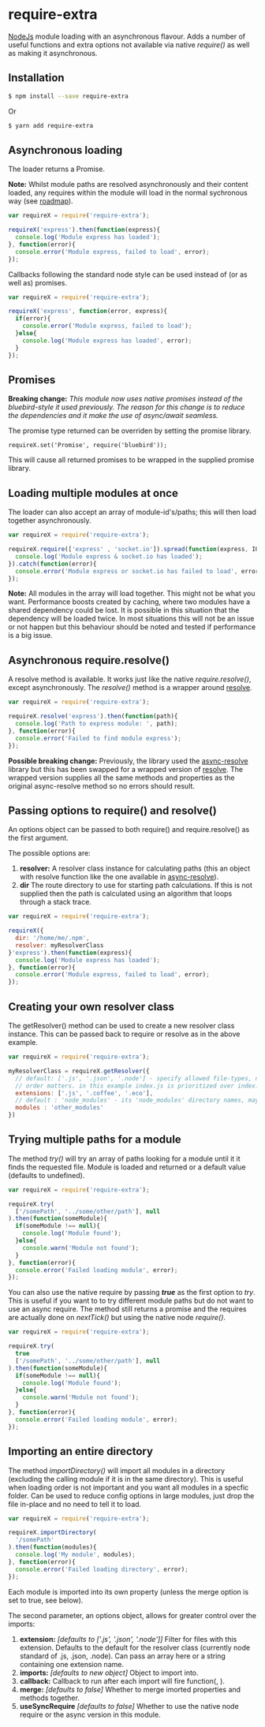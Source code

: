 # require-extra
[NodeJs](https://nodejs.org) module loading with an asynchronous flavour.  Adds a number of useful functions and extra options not available via native *require()* as well as making it asynchronous.

## Installation

```bash
$ npm install --save require-extra
```

Or

```bash
$ yarn add require-extra
```


## Asynchronous loading

The loader returns a Promise.

**Note:** Whilst module paths are resolved asynchronously and their content loaded, any requires within the module will load in the normal sychronous way (see [roadmap](ROADMAP.md)).

```javascript
var requireX = require('require-extra');

requireX('express').then(function(express){
  console.log('Module express has loaded');
}, function(error){
  console.error('Module express, failed to load', error);
});
```

Callbacks following the standard node style can be used instead of (or as well as) promises.

```javascript
var requireX = require('require-extra');

requireX('express', function(error, express){
  if(error){
    console.error('Module express, failed to load');
  }else{
    console.log('Module express has loaded', error);
  }
});
```

## Promises

**Breaking change:** *This module now uses native promises instead of the bluebird-style it used previously.  The reason for this change is to reduce the dependencies and it make the use of async/await seamless.*

The promise type returned can be overriden by setting the promise library.

```javavascript
requireX.set('Promise', require('bluebird'));
```

This will cause all returned promises to be wrapped in the supplied promise library.


## Loading multiple modules at once

The loader can also accept an array of module-id's/paths; this will then load together asynchronously.

```javascript
var requireX = require('require-extra');

requireX.require(['express' , 'socket.io']).spread(function(express, IO){
  console.log('Module express & socket.io has loaded');
}).catch(function(error){
  console.error('Module express or socket.io has failed to load', error);
});
```

**Note:** All modules in the array will load together.  This might not be what you want.  Performance boosts created by caching, where two modules have a shared dependency could be lost.  It is possible in this situation that the dependency will be loaded twice.  In most situations this will not be an issue or not happen but this behaviour should be noted and tested if performance is a big issue.


## Asynchronous require.resolve()

A resolve method is available.  It works just like the native *require.resolve()*, except asynchronously.  The *resolve()* method is a wrapper around [resolve](https://github.com/browserify/resolve).

```javascript
var requireX = require('require-extra');

requireX.resolve('express').then(function(path){
  console.log('Path to express module: ', path);
}, function(error){
  console.error('Failed to find module express');
});
```

**Possible breaking change:** Previously, the library used the [async-resolve](https://github.com/Meettya/async-resolve) library but this has been swapped for a wrapped version of [resolve](https://github.com/browserify/resolve).  The wrapped version supplies all the same methods and properties as the original async-resolve method so no errors should result.


## Passing options to require() and resolve()

An options object can be passed to both require() and require.resolve() as the first argument.

The possible options are:
 1. **resolver:** A resolver class instance for calculating paths (this an object with resolve function like the one available in [async-resolve](https://github.com/Meettya/async-resolve)).
 2. **dir** The route directory to use for starting path calculations.  If this is not supplied then the path is calculated using an algorithm that loops through a stack trace.

```javascript
var requireX = require('require-extra');

requireX({
  dir: '/home/me/.npm',
  resolver: myResolverClass
}'express').then(function(express){
  console.log('Module express has loaded');
}, function(error){
  console.error('Module express, failed to load', error);
});
```

## Creating your own resolver class

The getResolver() method can be used to create a new resolver class instance.  This can be passed back to require or resolve as in the above example.

```javascript
var requireX = require('require-extra');

myResolverClass = requireX.getResolver({
  // default: ['.js', '.json', '.node'] - specify allowed file-types, note that the 
  // order matters. in this example index.js is prioritized over index.coffee 
  extensions: ['.js', '.coffee', '.eco'],
  // default : 'node_modules' - its 'node_modules' directory names, may be changed 
  modules : 'other_modules'
})
```


## Trying multiple paths for a module

The method *try()* will try an array of paths looking for a module until it it finds the requested file.  Module is loaded and returned or a default value (defaults to undefined).

```javascript
var requireX = require('require-extra');

requireX.try(
  ['/somePath', '../some/other/path'], null
).then(function(someModule){
  if(someModule !== null){
    console.log('Module found');
  }else{
    console.warn('Module not found');
  }
}, function(error){
  console.error('Failed loading module', error);
});
```

You can also use the native require by passing ***true*** as the first option to *try*. This is useful if you want to to try different module paths but do not want to use an async require.  The method still returns a promise and the requires are actually done on *nextTick()* but using the native node *require()*.

```javascript
var requireX = require('require-extra');

requireX.try(
  true
  ['/somePath', '../some/other/path'], null
).then(function(someModule){
  if(someModule !== null){
    console.log('Module found');
  }else{
    console.warn('Module not found');
  }
}, function(error){
  console.error('Failed loading module', error);
});
```



## Importing an entire directory
The method *importDirectory()* will import all modules in a directory (excluding the calling module if it is in the same directory).  This is useful when loading order is not important and you want all modules in a specfic folder. Can be used
to reduce config options in large modules, just drop the file in-place and no need to tell it to load.

```javascript
var requireX = require('require-extra');

requireX.importDirectory(
  '/somePath'
).then(function(modules){
  console.log('My module', modules);
}, function(error){
  console.error('Failed loading directory', error);
});
```

Each module is imported into its own property (unless the merge option is set to true, see below).

The second parameter, an options object, allows for greater control over the imports:

 1. **extension:** *\[defaults to \['.js', '.json', '.node'\]\]* Filter for files with this extension.  Defaults to the default for the resolver class (currently node standard of .js, .json, .node). Can pass an array here or a string containing one extension name.
 2. **imports:** *\[defaults to new object\]* Object to import into.
 3. **callback:** Callback to run after each import will fire function(<Filename>, <Imported Module>).
 4. **merge:** *\[defaults to false\]* Whether to merge imorted properties and methods together.
 5. **useSyncRequire** *\[defaults to false\]* Whether to use the native node require or the async version in this module.
